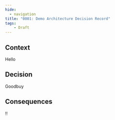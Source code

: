```yaml
---
hide:
  - navigation
title: "0001: Demo Architecture Decision Record"
tags: 
    - Draft
---
```


## Context

Hello

## Decision

Goodbuy

## Consequences

!!